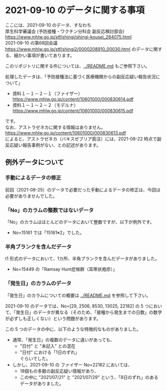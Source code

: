 # 2021-09-10 のデータに関する事項

ここには、2021-09-10 のデータ、すなわち  
厚生科学審議会 (予防接種・ワクチン分科会 副反応検討部会)  
https://www.mhlw.go.jp/stf/shingi/shingi-kousei_284075.html  
2021-09-10 の第68回会議  
https://www.mhlw.go.jp/stf/shingi2/0000208910_00030.html
のデータに関する、細かい事項が書いてあります。

このリポジトリに関する件については、[../README.md](../README.md) もご参照下さい。

処理したデータは、「予防接種法に基づく医療機関からの副反応疑い報告状況について」
- 資料１－１－２－１（ファイザー）  
  https://www.mhlw.go.jp/content/10601000/000830614.pdf
- 資料１－１－２－２（モデルナ）  
  https://www.mhlw.go.jp/content/10601000/000830615.pdf

です。  
なお、アストラゼネカに関する情報はありません。  
https://www.mhlw.go.jp/content/10601000/000830613.pdf  
によると、アストラゼネカ（バキスゼブリア筋注）には、2021-08-22 時点で副反応疑い報告事例がない、との記述があります。

## 例外データについて

### 手動によるデータの修正
前回（2021-08-25）のデータで必要だった手動によるデータの修正は、今回は必要がありませんでした。

### 「No」のカラムの整数ではないデータ
「No」のカラムはほとんどのデータにおいて整数ですが、以下が例外です。
- No=15161 では「15161※2」でした。

### 半角ブランクを含んだデータ
t1 形式のデータにおいて、1カ所、半角ブランクを含んだデータがありました。  
- No=15449 の「Ramsay Hunt症候群（耳帯状疱疹）」

### 「発生日」のカラムのデータ
「発生日」のカラムについての概要は [../README.md](../README.md#「発生日」のデータの問題について) を参照して下さい。  

2021-09-10 のデータでは、No=[29, 2506, 8530, 13025, 22182] の 5 つにおいて、「発生日」のデータが異なる（そのため、「接種から発生までの日数」の数字が必ずしも正しくない）という問題があります。

この 5 つのデータの中に、以下のような特徴的なものがありました。
- 通常、「発生日」の複数のデータに違いがあっても、
  - "日付" と "未記入" との混在
  - "日付" における「1日のずれ」  
  ぐらいでした。  
- しかし、2021-09-10 の ファイザー No=22182 においては、
  - 18個もの多数の副反応疑い情報があり、
  - この中に "2021/07/21" と "2021/07/29" という、「8日のずれ」のあるデータがありました。

